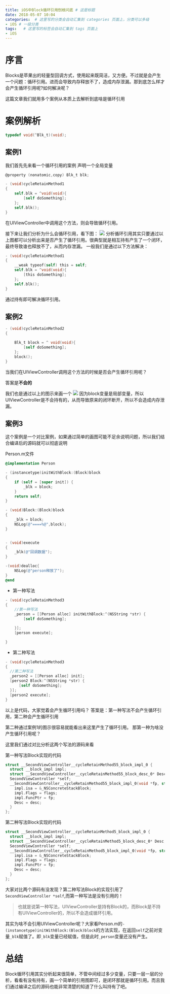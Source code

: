 ```yaml
---
title: iOS中Block循环引用刨根问底 # 这是标题
date: 2018-05-07 10:04
categories:  # 这里写的分类会自动汇集到 categories 页面上，分类可以多级
- iOS # 一级分类
tags:   # 这里写的标签会自动汇集到 tags 页面上
- iOS
---
```

# 序言
Blocks是苹果出的轻量型回调方式，使用起来既简洁，又方便。不过就是会产生一个问题：循环引用。进而会导致内存释放不了，造成内存泄漏。那到底怎么样才会产生循环引用呢?如何解决呢？

这篇文章我们就用多个案例从本质上去解析到底啥是循环引用

# 案例解析
```Objective-C
typedef void(^Blk_t)(void);
```

## 案例1
我们首先先来看一个循环引用的案例
声明一个全局变量
```Objective-C
@property (nonatomic,copy) Blk_t blk;
```

```Objective-C
- (void)cycleRetainMethod1
{
    self.blk = ^void(void){
        [self doSomething];
    };
    self.blk();
}
```
在UIViewController中调用这个方法，则会导致循环引用。

接下来让我们分析为什么会循环引用，看下图：
![](https://user-gold-cdn.xitu.io/2018/5/7/16338723f5a97ab7?w=562&h=229&f=jpeg&s=28454)
分析循环引用其实只要通过以上图都可以分析出来是否产生了循环引用。很典型就是相互持有产生了一个闭环，最终导致谁也释放不了，从而内存泄漏。
一般我们是通过以下方法解决：

```Objective-C
- (void)cycleRetainMethod1
{
    __weak typeof(self) this = self;
    self.blk = ^void(void){
        [this doSomething];
    };
    self.blk();
}
```
通过持有即可解决循环引用。


## 案例2
```Objective-C
- (void)cycleRetainMethod2
{

    Blk_t block = ^ void(void){
        [self doSomething];
    };
    block();
}
```
当我们在UIViewController调用这个方法的时候是否会产生循环引用呢？

答案是**不会的**

我们也是通过以上的图示来画一个
![](https://user-gold-cdn.xitu.io/2018/5/7/163387962a38cf20?w=559&h=208&f=jpeg&s=27557)
因为block变量是局部变量，所以UIViewController是不会持有的，从而导致原来的闭环断开，所以不会造成内存泄漏。
## 案例3
这个案例是一个对比案例，如果通过简单的画图可能不足余说明问题，所以我们结合编译后的源码就可以彻底说明

Person.m文件
```Objective-C
@implementation Person

- (instancetype)initWithBlock:(Block)block
{
    if (self = [super init]) {
        _blk = block;
    }
    return self;
}

- (void)Block:(Block)block
{
    _blk = block;
    NSLog(@"====%@",block);
}


- (void)execute
{
    _blk(@"回调数据");
}

-(void)dealloc{
    NSLog(@"person释放了");
}
@end

```
* 第一种写法

```Objective-C
- (void)cycleRetainMethod3
{
    //第一种写法
    _person = [[Person alloc] initWithBlock:^(NSString *str) {
        [self doSomething];

    }];
    [person execute];

}
```
* 第二种写法

```Objective-C
- (void)cycleRetainMethod3
{
  //第二种写法
  _person2 = [[Person alloc] init];
  [person2 Block:^(NSString *str) {
      [self doSomething];
  }];
  [person2 execute];
}

```
以上是代码，大家觉着会产生循环引用吗？
答案是：第一种写法不会产生循环引用，第二种会产生循环引用

第二种通过案例1的图示很容易就能看出来这里产生了循环引用。
那第一种为啥没产生循环引用呢？

这里我们通过对比分析这两个写法的源码来看

第一种写法Block实现的代码
```C
struct __SecondViewController__cycleRetainMethod55_block_impl_0 {
  struct __block_impl impl;
  struct __SecondViewController__cycleRetainMethod55_block_desc_0* Desc;
  SecondViewController *self;
  __SecondViewController__cycleRetainMethod55_block_impl_0(void *fp, struct __SecondViewController__cycleRetainMethod55_block_desc_0 *desc, SecondViewController *_self, int flags=0) : self(_self) {
    impl.isa = &_NSConcreteStackBlock;
    impl.Flags = flags;
    impl.FuncPtr = fp;
    Desc = desc;
  }
};
```
第二种写法Block实现的代码
```C
struct __SecondViewController__cycleRetainMethod5_block_impl_0 {
  struct __block_impl impl;
  struct __SecondViewController__cycleRetainMethod5_block_desc_0* Desc;
  SecondViewController *self;
  __SecondViewController__cycleRetainMethod5_block_impl_0(void *fp, struct __SecondViewController__cycleRetainMethod5_block_desc_0 *desc, SecondViewController *_self, int flags=0) : self(_self) {
    impl.isa = &_NSConcreteStackBlock;
    impl.Flags = flags;
    impl.FuncPtr = fp;
    Desc = desc;
  }
};
```
大家对比两个源码有没发现？第二种写法Block的实现引用了`SecondViewController *self`,而第一种写法是没有引用的！
>也就是说第一种写法，UIViewController是持有Block的，而Block是不持有UIViewController的，所以不会造成循环引用。

其实为啥不会引用UIViewController呢？大家看Person.m的`- (instancetype)initWithBlock:(Block)block`的方法实现，在返回`self`之前对变量`_blk`赋值了。即`_blk`变量已经赋值，但是此时`_person`变量还没有产生。
# 总结
Block循环引用其实分析起来很简单，不管中间经过多少变量，只要一层一层的分析，看看有没有持有，画一个简单的引用图即可，是闭环那就是循环引用。而且我们通过编译之后的源码也能非常清楚的知道了什么叫持有了吧。
